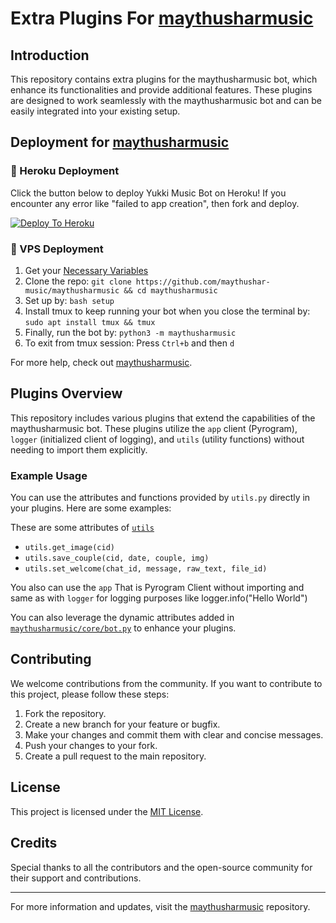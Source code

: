 # Extra Plugins For [maythusharmusic](https://github.com/maythushar-music/maythusharmusic)

## Introduction

This repository contains extra plugins for the maythusharmusic bot, which enhance its functionalities and provide additional features. These plugins are designed to work seamlessly with the maythusharmusic bot and can be easily integrated into your existing setup.

## Deployment for [maythusharmusic](https://github.com/maythushar-music/maythusharmusic)

### 🚀 Heroku Deployment

Click the button below to deploy Yukki Music Bot on Heroku!
If you encounter any error like "failed to app creation", then fork and deploy.

[![Deploy To Heroku](https://img.shields.io/badge/Deploy%20To%20Heroku-teal?style=for-the-badge&logo=heroku)](https://dashboard.heroku.com/new?template=https://github.com/maythushar-music/maythusharmusic)

### 🔧 VPS Deployment

1. Get your [Necessary Variables](https://github.com/maythushar-music/maythusharmusic/blob/master/sample.env)
2. Clone the repo: `git clone https://github.com/maythushar-music/maythusharmusic && cd maythusharmusic`
3. Set up by: `bash setup`
4. Install tmux to keep running your bot when you close the terminal by: `sudo apt install tmux && tmux`
5. Finally, run the bot by: `python3 -m maythusharmusic`
6. To exit from tmux session: Press `Ctrl+b` and then `d`

For more help, check out [maythusharmusic](https://github.com/maythushar-music/maythusharmusic).

## Plugins Overview

This repository includes various plugins that extend the capabilities of the maythusharmusic bot. These plugins utilize the `app` client (Pyrogram), `logger` (initialized client of logging), and `utils` (utility functions) without needing to import them explicitly.

### Example Usage

You can use the attributes and functions provided by `utils.py` directly in your plugins. Here are some examples:

These are some attributes of [`utils`](https://github.com/maythushar-music/Extra-Plugin/blob/master/utils.py)
- `utils.get_image(cid)`
- `utils.save_couple(cid, date, couple, img)`
- `utils.set_welcome(chat_id, message, raw_text, file_id)`

You also can use the `app` That is Pyrogram Client without importing and same as with `logger` for logging purposes like logger.info("Hello World")

You can also leverage the dynamic attributes added in [`maythusharmusic/core/bot.py`](https://github.com/maythushar-music/maythusharmusic/blob/master/maythusharmusic/core/bot.py) to enhance your plugins.

## Contributing

We welcome contributions from the community. If you want to contribute to this project, please follow these steps:

1. Fork the repository.
2. Create a new branch for your feature or bugfix.
3. Make your changes and commit them with clear and concise messages.
4. Push your changes to your fork.
5. Create a pull request to the main repository.

## License

This project is licensed under the [MIT License](https://github.com/maythushar-music/Extra-Plugin/blob/master/LICENSE).

## Credits

Special thanks to all the contributors and the open-source community for their support and contributions.

---

For more information and updates, visit the [maythusharmusic](https://github.com/maythushar-music/maythusharmusic) repository.
